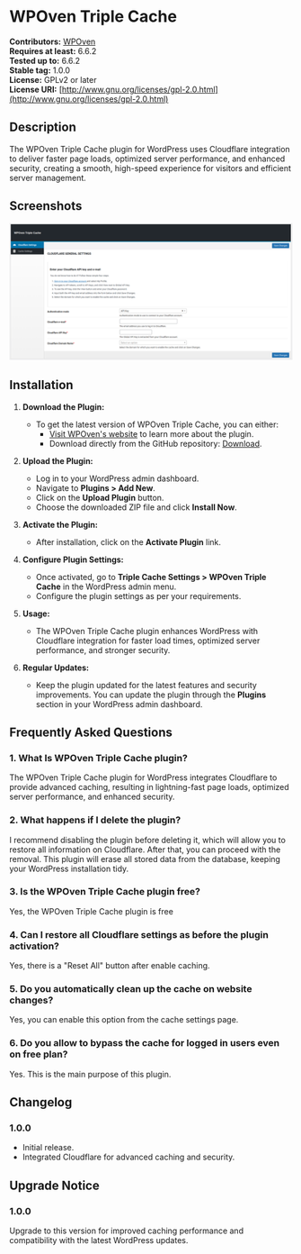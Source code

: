 # WPOven Triple Cache

**Contributors:** [WPOven](https://www.wpoven.com/)  
**Requires at least:** 6.6.2  
**Tested up to:** 6.6.2  
**Stable tag:** 1.0.0  
**License:** GPLv2 or later  
**License URI:** [http://www.gnu.org/licenses/gpl-2.0.html](http://www.gnu.org/licenses/gpl-2.0.html)  

## Description

The WPOven Triple Cache plugin for WordPress uses Cloudflare integration to deliver faster page loads, optimized server performance, and enhanced security, creating a smooth, high-speed experience for visitors and efficient server management.

## Screenshots
![Triple Cache](https://github.com/baseapp/wpoven_triplecache/blob/main/assets/screenshots/wpoven-triple-cache.png)

## Installation

1. **Download the Plugin:**
   - To get the latest version of WPOven Triple Cache, you can either:
     - [Visit WPOven's website](https://www.wpoven.com/plugins/wpoven-triple-cache) to learn more about the plugin.
     - Download directly from the GitHub repository: [Download](https://github.com/baseapp/wpoven_triplecache/releases/download/1.0.0/wpoven-triple-cache-2024-11-06.zip).


2. **Upload the Plugin:**
   - Log in to your WordPress admin dashboard.
   - Navigate to **Plugins > Add New**.
   - Click on the **Upload Plugin** button.
   - Choose the downloaded ZIP file and click **Install Now**.

3. **Activate the Plugin:**
   - After installation, click on the **Activate Plugin** link.

4. **Configure Plugin Settings:**
   - Once activated, go to **Triple Cache Settings > WPOven Triple Cache** in the WordPress admin menu.
   - Configure the plugin settings as per your requirements.

5. **Usage:**
   - The WPOven Triple Cache plugin enhances WordPress with Cloudflare integration for faster load times, optimized server performance, and stronger security.

6. **Regular Updates:**
   - Keep the plugin updated for the latest features and security improvements. You can update the plugin through the **Plugins** section in your WordPress admin dashboard.

## Frequently Asked Questions

### 1. What Is WPOven Triple Cache plugin?
The WPOven Triple Cache plugin for WordPress integrates Cloudflare to provide advanced caching, resulting in lightning-fast page loads, optimized server performance, and enhanced security.

### 2. What happens if I delete the plugin?
I recommend disabling the plugin before deleting it, which will allow you to restore all information on Cloudflare. After that, you can proceed with the removal. This plugin will erase all stored data from the database, keeping your WordPress installation tidy.

### 3. Is the WPOven Triple Cache plugin free?
Yes, the WPOven Triple Cache plugin is free

### 4. Can I restore all Cloudflare settings as before the plugin activation?
Yes, there is a "Reset All" button after enable caching.

### 5. Do you automatically clean up the cache on website changes?
Yes, you can enable this option from the cache settings page.

### 6. Do you allow to bypass the cache for logged in users even on free plan?
Yes. This is the main purpose of this plugin.

## Changelog

### 1.0.0
- Initial release.
- Integrated Cloudflare for advanced caching and security.

## Upgrade Notice

### 1.0.0
Upgrade to this version for improved caching performance and compatibility with the latest WordPress updates.
